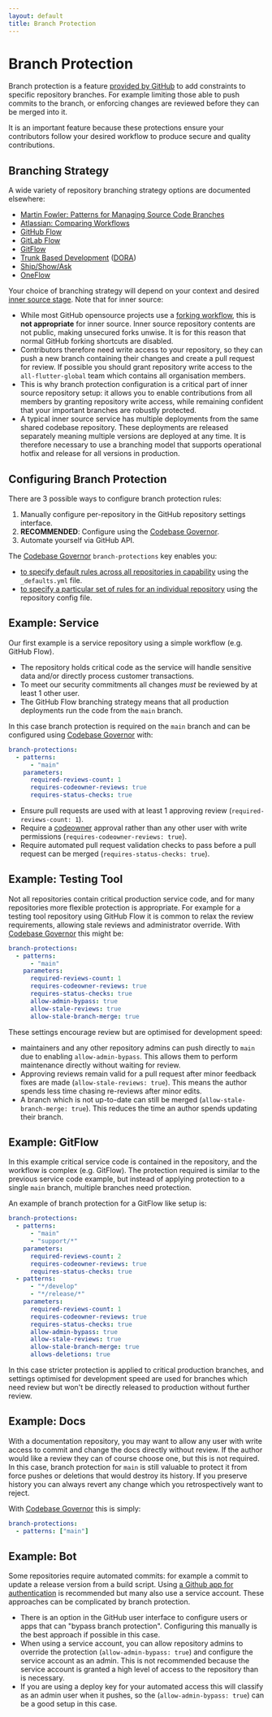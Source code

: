 ```yaml
---
layout: default
title: Branch Protection
---
```


# Branch Protection

Branch protection is a feature [provided by GitHub](https://docs.github.com/en/github/administering-a-repository/defining-the-mergeability-of-pull-requests/about-protected-branches) to add constraints to specific repository branches. For example limiting those able to push commits to the branch, or enforcing changes are reviewed before they can be merged into it.

It is an important feature because these protections ensure your contributors follow your desired workflow to produce secure and quality contributions.

## Branching Strategy

A wide variety of repository branching strategy options are documented elsewhere:

- [Martin Fowler: Patterns for Managing Source Code Branches](https://martinfowler.com/articles/branching-patterns.html)
- [Atlassian: Comparing Workflows](https://www.atlassian.com/git/tutorials/comparing-workflows)
- [GitHub Flow](https://guides.github.com/introduction/flow/)
- [GitLab Flow](https://docs.gitlab.com/ee/topics/gitlab_flow.html)
- [GitFlow](https://nvie.com/posts/a-successful-git-branching-model/)
- [Trunk Based Development](https://trunkbaseddevelopment.com/) ([DORA](https://cloud.google.com/architecture/devops/devops-tech-trunk-based-development))
- [Ship/Show/Ask](https://martinfowler.com/articles/ship-show-ask.html)
- [OneFlow](https://www.endoflineblog.com/oneflow-a-git-branching-model-and-workflow)

Your choice of branching strategy will depend on your context and desired [inner source stage](/how/). Note that for inner source:

- While most GitHub opensource projects use a [forking workflow](https://www.atlassian.com/git/tutorials/comparing-workflows/forking-workflow), this is **not appropriate** for inner source. Inner source repository contents are not public, making unsecured forks unwise. It is for this reason that normal GitHub forking shortcuts are disabled.
- Contributors therefore need write access to your repository, so they can push a new branch containing their changes and create a pull request for review. If possible you should grant repository write access to the `all-flutter-global` team which contains all organisation members.
- This is why branch protection configuration is a critical part of inner source repository setup: it allows you to enable contributions from all members by granting repository write access, while remaining confident that your important branches are robustly protected.
- A typical inner source service has multiple deployments from the same shared codebase repository. These deployments are released separately meaning multiple versions are deployed at any time. It is therefore necessary to use a branching model that supports operational hotfix and release for all versions in production.

## Configuring Branch Protection

There are 3 possible ways to configure branch protection rules:

1. Manually configure per-repository in the GitHub repository settings interface.
2. **RECOMMENDED**: Configure using the [Codebase Governor].
3. Automate yourself via GitHub API.

The [Codebase Governor] `branch-protections` key enables you:

- [to specify default rules across all repositories in capability](/docs/capability-defaults/#defaultsbranch-protections) using the `_defaults.yml` file.
- [to specify a particular set of rules for an individual repository](/docs/repo-config/#branch-protections) using the repository config file.

## Example: Service

Our first example is a service repository using a simple workflow (e.g. GitHub Flow).

- The repository holds critical code as the service will handle sensitive data and/or directly process customer transactions.
- To meet our security commitments all changes _must_ be reviewed by at least 1 other user.
- The GitHub Flow branching strategy means that all production deployments run the code from the `main` branch.

In this case branch protection is required on the `main` branch and can be configured using [Codebase Governor] with:

```yaml
branch-protections:
  - patterns:
      - "main"
    parameters:
      required-reviews-count: 1
      requires-codeowner-reviews: true
      requires-status-checks: true
```

- Ensure pull requests are used with at least 1 approving review (`required-reviews-count: 1`).
- Require a [codeowner] approval rather than any other user with write permissions (`requires-codeowner-reviews: true`).
- Require automated pull request validation checks to pass before a pull request can be merged (`requires-status-checks: true`).

## Example: Testing Tool

Not all repositories contain critical production service code, and for many repositories more flexible protection is appropriate. For example for a testing tool repository using GitHub Flow it is common to relax the review requirements, allowing stale reviews and administrator override. With [Codebase Governor] this might be:

```yaml
branch-protections:
  - patterns:
      - "main"
    parameters:
      required-reviews-count: 1
      requires-codeowner-reviews: true
      requires-status-checks: true
      allow-admin-bypass: true
      allow-stale-reviews: true
      allow-stale-branch-merge: true
```

These settings encourage review but are optimised for development speed:

- maintainers and any other repository admins can push directly to `main` due to enabling `allow-admin-bypass`. This allows them to perform maintenance directly without waiting for review.
- Approving reviews remain valid for a pull request after minor feedback fixes are made (`allow-stale-reviews: true`). This means the author spends less time chasing re-reviews after minor edits.
- A branch which is not up-to-date can still be merged (`allow-stale-branch-merge: true`). This reduces the time an author spends updating their branch.

## Example: GitFlow

In this example critical service code is contained in the repository, and the workflow is complex (e.g. GitFlow). The protection required is similar to the previous service code example, but instead of applying protection to a single `main` branch, multiple branches need protection.

An example of branch protection for a GitFlow like setup is:

```yaml
branch-protections:
  - patterns:
      - "main"
      - "support/*"
    parameters:
      required-reviews-count: 2
      requires-codeowner-reviews: true
      requires-status-checks: true
  - patterns:
      - "*/develop"
      - "*/release/*"
    parameters:
      required-reviews-count: 1
      requires-codeowner-reviews: true
      requires-status-checks: true
      allow-admin-bypass: true
      allow-stale-reviews: true
      allow-stale-branch-merge: true
      allows-deletions: true
```

In this case stricter protection is applied to critical production branches, and settings optimised for development speed are used for branches which need review but won't be directly released to production without further review.

## Example: Docs

With a documentation repository, you may want to allow any user with write access to commit and change the docs directly without review. If the author would like a review they can of course choose one, but this is not required. In this case, branch protection for `main` is still valuable to protect it from force pushes or deletions that would destroy its history. If you preserve history you can always revert any change which you retrospectively want to reject.

With [Codebase Governor] this is simply:

```yaml
branch-protections:
  - patterns: ["main"]
```

## Example: Bot

Some repositories require automated commits: for example a commit to update a release version from a build script. Using [a Github app for authentication](/docs/automated-access/) is recommended but many also use a service account. These approaches can be complicated by branch protection.

- There is an option in the GitHub user interface to configure users or apps that can "bypass branch protection". Configuring this manually is the best approach if possible in this case.
- When using a service account, you can allow repository admins to override the protection (`allow-admin-bypass: true`) and configure the service account as an admin. This is not recommended because the service account is granted a high level of access to the repository than is necessary.
- If you are using a deploy key for your automated access this will classify as an admin user when it pushes, so the (`allow-admin-bypass: true`) can be a good setup in this case.

[codebase governor]: /docs/cbg/
[codeowner]: https://docs.github.com/en/repositories/managing-your-repositorys-settings-and-features/customizing-your-repository/about-code-owners
